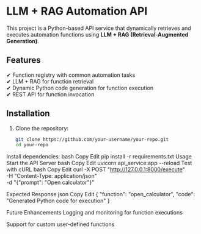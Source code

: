 # LLM + RAG Automation API  

This project is a Python-based API service that dynamically retrieves and executes automation functions using **LLM + RAG (Retrieval-Augmented Generation)**.  

## Features  
✔ Function registry with common automation tasks  
✔ LLM + RAG for function retrieval  
✔ Dynamic Python code generation for function execution  
✔ REST API for function invocation  

## Installation  
1. Clone the repository:  
   ```bash
   git clone https://github.com/your-username/your-repo.git
   cd your-repo
Install dependencies:
bash
Copy
Edit
pip install -r requirements.txt
Usage
Start the API Server
bash
Copy
Edit
uvicorn api_service:app --reload
Test with cURL
bash
Copy
Edit
curl -X POST "http://127.0.0.1:8000/execute" \
     -H "Content-Type: application/json" \
     -d "{\"prompt\": \"Open calculator\"}"

Expected Response
json
Copy
Edit
{
  "function": "open_calculator",
  "code": "Generated Python code for execution"
}


Future Enhancements
Logging and monitoring for function executions

Support for custom user-defined functions
